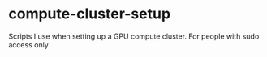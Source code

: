 # compute-cluster-setup
Scripts I use when setting up a GPU compute cluster. For people with sudo access only
